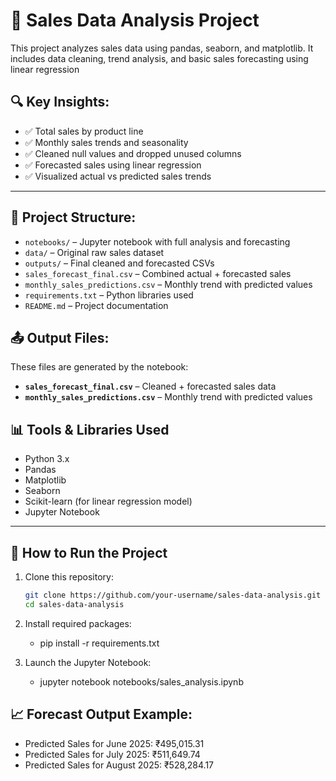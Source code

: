 # 🛒 Sales Data Analysis Project

This project analyzes sales data using pandas, seaborn, and matplotlib. It includes data cleaning, trend analysis, and basic sales forecasting using linear regression

## 🔍 Key Insights:
- ✅ Total sales by product line
- ✅ Monthly sales trends and seasonality
- ✅ Cleaned null values and dropped unused columns
- ✅ Forecasted sales using linear regression 
- ✅ Visualized actual vs predicted sales trends

---


## 📁 Project Structure:
- `notebooks/` – Jupyter notebook with full analysis and forecasting
- `data/` – Original raw sales dataset
- `outputs/` – Final cleaned and forecasted CSVs
 - `sales_forecast_final.csv` – Combined actual + forecasted sales
 - `monthly_sales_predictions.csv` – Monthly trend with predicted values
- `requirements.txt` – Python libraries used
- `README.md` – Project documentation


## 📤 Output Files:
These files are generated by the notebook:
- **`sales_forecast_final.csv`** – Cleaned + forecasted sales data
- **`monthly_sales_predictions.csv`** – Monthly trend with predicted values


## 📊 Tools & Libraries Used

- Python 3.x
- Pandas
- Matplotlib
- Seaborn
- Scikit-learn (for linear regression model)
- Jupyter Notebook

---

## 🚀 How to Run the Project

1. Clone this repository:
   ```bash
   git clone https://github.com/your-username/sales-data-analysis.git
   cd sales-data-analysis

2. Install required packages:
   - pip install -r requirements.txt

3. Launch the Jupyter Notebook:
   - jupyter notebook notebooks/sales_analysis.ipynb


## 📈 Forecast Output Example:
- Predicted Sales for June 2025: ₹495,015.31
- Predicted Sales for July 2025: ₹511,649.74
- Predicted Sales for August 2025: ₹528,284.17



